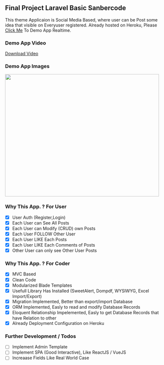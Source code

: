 ## Final Project Laravel Basic Sanbercode

This theme Applicaion is Social Media Based, where user can be Post some idea that visible on Everyuser registered. Already hosted on Heroku, Please <a href="https://sanbercode.azhari.my.id">Click Me</a> To Demo App Realtime.

### Demo App Video

<a href="https://gitlab.com/illusi03/sanber-laravel-final/-/raw/master/Demo_App.mkv?inline=false">Download Video</a>

### Demo App Images

<p float="left">
  <img src="https://gitlab.com/illusi03/sanber-laravel-final/-/raw/master/Demo_App.png" width="100%" height="400" alt=""/>
</p>

### Why This App. ? For User

-   [x] User Auth (Register,Login)
-   [x] Each User can See All Posts
-   [x] Each User can Modify (CRUD) own Posts
-   [x] Each User FOLLOW Other User
-   [x] Each User LIKE Each Posts
-   [x] Each User LIKE Each Comments of Posts
-   [x] Other User can only see Other User Posts

### Why This App. ? For Coder

-   [x] MVC Based
-   [x] Clean Code
-   [x] Modularized Blade Templates
-   [x] Usefull Library Has Installed (SweetAlert, Dompdf, WYSIWYG, Excel Import/Export)
-   [x] Migration Implemented, Better than export/import Database
-   [x] ORM Implemented, Easly to read and modify Database Records
-   [x] Eloquent Relationship Impelemented, Easly to get Database Records that have Relation to other
-   [x] Already Deployment Configuration on Heroku

### Further Development / Todos

-   [ ] Implement Admin Template
-   [ ] Implement SPA (Good Interactive), Like ReactJS / VueJS
-   [ ] Increaase Fields Like Real World Case
